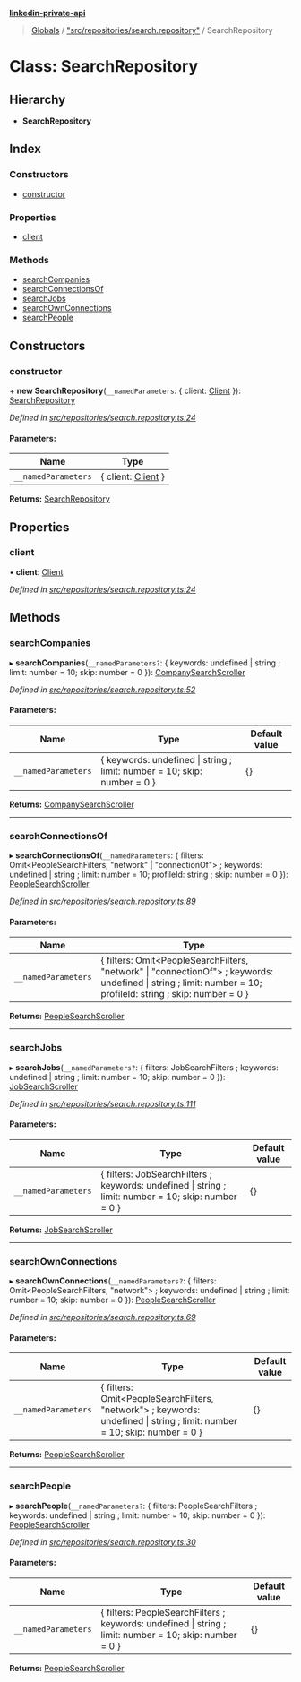 **[linkedin-private-api](../README.md)**

> [Globals](../globals.md) / ["src/repositories/search.repository"](../modules/_src_repositories_search_repository_.md) / SearchRepository

# Class: SearchRepository

## Hierarchy

* **SearchRepository**

## Index

### Constructors

* [constructor](_src_repositories_search_repository_.searchrepository.md#constructor)

### Properties

* [client](_src_repositories_search_repository_.searchrepository.md#client)

### Methods

* [searchCompanies](_src_repositories_search_repository_.searchrepository.md#searchcompanies)
* [searchConnectionsOf](_src_repositories_search_repository_.searchrepository.md#searchconnectionsof)
* [searchJobs](_src_repositories_search_repository_.searchrepository.md#searchjobs)
* [searchOwnConnections](_src_repositories_search_repository_.searchrepository.md#searchownconnections)
* [searchPeople](_src_repositories_search_repository_.searchrepository.md#searchpeople)

## Constructors

### constructor

\+ **new SearchRepository**(`__namedParameters`: { client: [Client](_src_core_client_.client.md)  }): [SearchRepository](_src_repositories_search_repository_.searchrepository.md)

*Defined in [src/repositories/search.repository.ts:24](https://github.com/cosiall/linkedin-private-api/blob/e4e3ce2/src/repositories/search.repository.ts#L24)*

#### Parameters:

Name | Type |
------ | ------ |
`__namedParameters` | { client: [Client](_src_core_client_.client.md)  } |

**Returns:** [SearchRepository](_src_repositories_search_repository_.searchrepository.md)

## Properties

### client

•  **client**: [Client](_src_core_client_.client.md)

*Defined in [src/repositories/search.repository.ts:24](https://github.com/cosiall/linkedin-private-api/blob/e4e3ce2/src/repositories/search.repository.ts#L24)*

## Methods

### searchCompanies

▸ **searchCompanies**(`__namedParameters?`: { keywords: undefined \| string ; limit: number = 10; skip: number = 0 }): [CompanySearchScroller](_src_scrollers_company_search_scroller_.companysearchscroller.md)

*Defined in [src/repositories/search.repository.ts:52](https://github.com/cosiall/linkedin-private-api/blob/e4e3ce2/src/repositories/search.repository.ts#L52)*

#### Parameters:

Name | Type | Default value |
------ | ------ | ------ |
`__namedParameters` | { keywords: undefined \| string ; limit: number = 10; skip: number = 0 } | {} |

**Returns:** [CompanySearchScroller](_src_scrollers_company_search_scroller_.companysearchscroller.md)

___

### searchConnectionsOf

▸ **searchConnectionsOf**(`__namedParameters`: { filters: Omit<PeopleSearchFilters, \"network\" \| \"connectionOf\"\> ; keywords: undefined \| string ; limit: number = 10; profileId: string ; skip: number = 0 }): [PeopleSearchScroller](_src_scrollers_people_search_scroller_.peoplesearchscroller.md)

*Defined in [src/repositories/search.repository.ts:89](https://github.com/cosiall/linkedin-private-api/blob/e4e3ce2/src/repositories/search.repository.ts#L89)*

#### Parameters:

Name | Type |
------ | ------ |
`__namedParameters` | { filters: Omit<PeopleSearchFilters, \"network\" \| \"connectionOf\"\> ; keywords: undefined \| string ; limit: number = 10; profileId: string ; skip: number = 0 } |

**Returns:** [PeopleSearchScroller](_src_scrollers_people_search_scroller_.peoplesearchscroller.md)

___

### searchJobs

▸ **searchJobs**(`__namedParameters?`: { filters: JobSearchFilters ; keywords: undefined \| string ; limit: number = 10; skip: number = 0 }): [JobSearchScroller](_src_scrollers_job_search_scroller_.jobsearchscroller.md)

*Defined in [src/repositories/search.repository.ts:111](https://github.com/cosiall/linkedin-private-api/blob/e4e3ce2/src/repositories/search.repository.ts#L111)*

#### Parameters:

Name | Type | Default value |
------ | ------ | ------ |
`__namedParameters` | { filters: JobSearchFilters ; keywords: undefined \| string ; limit: number = 10; skip: number = 0 } | {} |

**Returns:** [JobSearchScroller](_src_scrollers_job_search_scroller_.jobsearchscroller.md)

___

### searchOwnConnections

▸ **searchOwnConnections**(`__namedParameters?`: { filters: Omit<PeopleSearchFilters, \"network\"\> ; keywords: undefined \| string ; limit: number = 10; skip: number = 0 }): [PeopleSearchScroller](_src_scrollers_people_search_scroller_.peoplesearchscroller.md)

*Defined in [src/repositories/search.repository.ts:69](https://github.com/cosiall/linkedin-private-api/blob/e4e3ce2/src/repositories/search.repository.ts#L69)*

#### Parameters:

Name | Type | Default value |
------ | ------ | ------ |
`__namedParameters` | { filters: Omit<PeopleSearchFilters, \"network\"\> ; keywords: undefined \| string ; limit: number = 10; skip: number = 0 } | {} |

**Returns:** [PeopleSearchScroller](_src_scrollers_people_search_scroller_.peoplesearchscroller.md)

___

### searchPeople

▸ **searchPeople**(`__namedParameters?`: { filters: PeopleSearchFilters ; keywords: undefined \| string ; limit: number = 10; skip: number = 0 }): [PeopleSearchScroller](_src_scrollers_people_search_scroller_.peoplesearchscroller.md)

*Defined in [src/repositories/search.repository.ts:30](https://github.com/cosiall/linkedin-private-api/blob/e4e3ce2/src/repositories/search.repository.ts#L30)*

#### Parameters:

Name | Type | Default value |
------ | ------ | ------ |
`__namedParameters` | { filters: PeopleSearchFilters ; keywords: undefined \| string ; limit: number = 10; skip: number = 0 } | {} |

**Returns:** [PeopleSearchScroller](_src_scrollers_people_search_scroller_.peoplesearchscroller.md)
